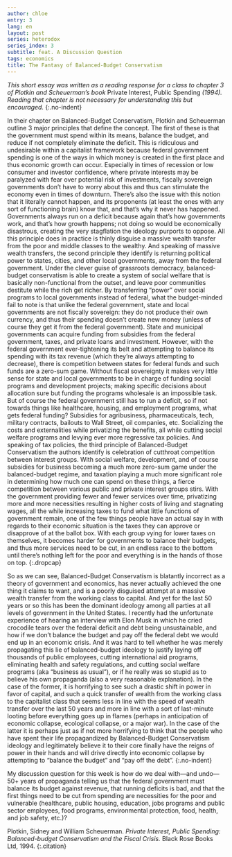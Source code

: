 ```yaml
---
author: chloe
entry: 3
lang: en
layout: post
series: heterodox
series_index: 3
subtitle: feat. A Discussion Question
tags: economics
title: The Fantasy of Balanced-Budget Conservatism
---
```


_This short essay was written as a reading response for a class to chapter 3 of Plotkin and Scheuerman’s book_ Private Interest, Public Spending _(1994). Reading that chapter is not necessary for understanding this but encouraged._
{:.no-indent}

In their chapter on Balanced-Budget Conservatism, Plotkin and Scheuerman outline 3 major principles that define the concept. The first of these is that the government must spend within its means, balance the budget, and reduce if not completely eliminate the deficit. This is ridiculous and undesirable within a capitalist framework because federal government spending is one of the ways in which money is created in the first place and thus economic growth can occur. Especially in times of recession or low consumer and investor confidence, where private interests may be paralyzed with fear over potential risk of investments, fiscally sovereign governments don’t have to worry about this and thus can stimulate the economy even in times of downturn. There’s also the issue with this notion that it literally cannot happen, and its proponents (at least the ones with any sort of functioning brain) know that, and that’s why it never has happened. Governments always run on a deficit because again that’s how governments work, and that’s how growth happens; not doing so would be economically disastrous, creating the very stagflation the ideology purports to oppose. All this principle does in practice is thinly disguise a massive wealth transfer from the poor and middle classes to the wealthy. And speaking of massive wealth transfers, the second principle they identify is returning political power to states, cities, and other local governments, away from the federal government. Under the clever guise of grassroots democracy, balanced-budget conservatism is able to create a system of social welfare that is basically non-functional from the outset, and leave poor communities destitute while the rich get richer. By transferring “power” over social programs to local governments instead of federal, what the budget-minded fail to note is that unlike the federal government, state and local governments are not fiscally sovereign: they do not produce their own currency, and thus their spending doesn’t create new money (unless of course they get it from the federal government). State and municipal governments can acquire funding from subsidies from the federal government, taxes, and private loans and investment. However, with the federal government ever-tightening its belt and attempting to balance its spending with its tax revenue (which they’re always attempting to decrease), there is competition between states for federal funds and such funds are a zero-sum game. Without fiscal sovereignty it makes very little sense for state and local governments to be in charge of funding social programs and development projects; making specific decisions about allocation sure but funding the programs wholesale is an impossible task. But of course the federal government still has to run a deficit, so if not towards things like healthcare, housing, and employment programs, what gets federal funding? Subsidies for agribusiness, pharmaceuticals, tech, military contracts, bailouts to Wall Street, oil companies, etc. Socializing the costs and externalities while privatizing the benefits, all while cutting social welfare programs and levying ever more regressive tax policies. And speaking of tax policies, the third principle of Balanced-Budget Conservatism the authors identify is celebration of cutthroat competition between interest groups. With social welfare, development, and of course subsidies for business becoming a much more zero-sum game under the balanced-budget regime, and taxation playing a much more significant role in determining how much one can spend on these things, a fierce competition between various public and private interest groups stirs. With the government providing fewer and fewer services over time, privatizing more and more necessities resulting in higher costs of living and stagnating wages, all the while increasing taxes to fund what little functions of government remain, one of the few things people have an actual say in with regards to their economic situation is the taxes they can approve or disapprove of at the ballot box. With each group vying for lower taxes on themselves, it becomes harder for governments to balance their budgets, and thus more services need to be cut, in an endless race to the bottom until there’s nothing left for the poor and everything is in the hands of those on top.
{:.dropcap}

So as we can see, Balanced-Budget Conservatism is blatantly incorrect as a theory of government and economics, has never actually achieved the one thing it claims to want, and is a poorly disguised attempt at a massive wealth transfer from the working class to capital. And yet for the last 50 years or so this has been the dominant ideology among all parties at all levels of government in the United States. I recently had the unfortunate experience of hearing an interview with Elon Musk in which he cried crocodile tears over the federal deficit and debt being unsustainable, and how if we don’t balance the budget and pay off the federal debt we would end up in an economic crisis. And it was hard to tell whether he was merely propagating this lie of balanced-budget ideology to justify laying off thousands of public employees, cutting international aid programs, eliminating health and safety regulations, and cutting social welfare programs (aka “business as usual”), or if he really was so stupid as to believe his own propaganda (also a very reasonable explanation). In the case of the former, it is horrifying to see such a drastic shift in power in favor of capital, and such a quick transfer of wealth from the working class to the capitalist class that seems less in line with the speed of wealth transfer over the last 50 years and more in line with a sort of last-minute looting before everything goes up in flames (perhaps in anticipation of economic collapse, ecological collapse, or a major war). In the case of the latter it is perhaps just as if not more horrifying to think that the people who have spent their life propagandized by Balanced-Budget Conservatism ideology and legitimately believe it to their core finally have the reigns of power in their hands and will drive directly into economic collapse by attempting to “balance the budget” and “pay off the debt”.
{:.no-indent}
 
My discussion question for this week is how do we deal with—and undo—50+ years of propaganda telling us that the federal government must balance its budget against revenue, that running deficits is bad, and that the first things need to be cut from spending are necessities for the poor and vulnerable (healthcare, public housing, education, jobs programs and public sector employees, food programs, environmental protection, food, health, and job safety, etc.)?

Plotkin, Sidney and William Scheuerman. _Private Interest, Public Spending: Balanced-budget Conservatism and the Fiscal Crisis._ Black Rose Books Ltd, 1994.
{:.citation}